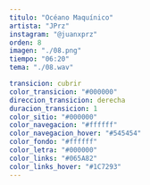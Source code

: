 ```yaml
---
titulo: "Océano Maquínico"
artista: "JPrz"
instagram: "@juanxprz"
orden: 8
imagen: "./08.png"
tiempo: "06:20"
tema: "./08.wav"

transicion: cubrir
color_transicion: "#000000"
direccion_transicion: derecha
duracion_transicion: 1
color_sitio: "#000000"
color_navegacion: "#ffffff"
color_navegacion_hover: "#545454"
color_fondo: "#ffffff"
color_letra: "#000000"
color_links: "#065A82"
color_links_hover: "#1C7293"
---
```

